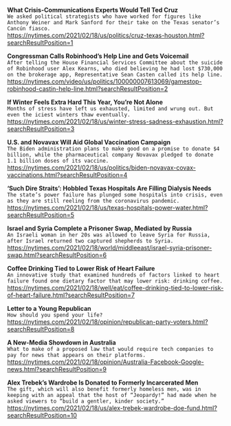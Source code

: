 **What Crisis-Communications Experts Would Tell Ted Cruz**\
`We asked political strategists who have worked for figures like Anthony Weiner and Mark Sanford for their take on the Texas senator’s Cancún fiasco.`\
https://nytimes.com/2021/02/18/us/politics/cruz-texas-houston.html?searchResultPosition=1

**Congressman Calls Robinhood’s Help Line and Gets Voicemail**\
`After telling the House Financial Services Committee about the suicide of Robinhood user Alex Kearns, who died believing he had lost $730,000 on the brokerage app, Representative Sean Casten called its help line.`\
https://nytimes.com/video/us/politics/100000007613069/gamestop-robinhood-castin-help-line.html?searchResultPosition=2

**If Winter Feels Extra Hard This Year, You’re Not Alone**\
`Months of stress have left us exhausted, limited and wrung out. But even the iciest winters thaw eventually.`\
https://nytimes.com/2021/02/18/us/winter-stress-sadness-exhaustion.html?searchResultPosition=3

**U.S. and Novavax Will Aid Global Vaccination Campaign**\
`The Biden administration plans to make good on a promise to donate $4 billion, while the pharmaceutical company Novavax pledged to donate 1.1 billion doses of its vaccine.`\
https://nytimes.com/2021/02/18/us/politics/biden-novavax-covax-vaccinations.html?searchResultPosition=4

**‘Such Dire Straits’: Hobbled Texas Hospitals Are Filling Dialysis Needs**\
`The state’s power failure has plunged some hospitals into crisis, even as they are still reeling from the coronavirus pandemic.`\
https://nytimes.com/2021/02/18/us/texas-hospitals-power-water.html?searchResultPosition=5

**Israel and Syria Complete a Prisoner Swap, Mediated by Russia**\
`An Israeli woman in her 20s was allowed to leave Syria for Russia, after Israel returned two captured shepherds to Syria.`\
https://nytimes.com/2021/02/18/world/middleeast/israel-syria-prisoner-swap.html?searchResultPosition=6

**Coffee Drinking Tied to Lower Risk of Heart Failure**\
`An innovative study that examined hundreds of factors linked to heart failure found one dietary factor that may lower risk: drinking coffee.`\
https://nytimes.com/2021/02/18/well/eat/coffee-drinking-tied-to-lower-risk-of-heart-failure.html?searchResultPosition=7

**Letter to a Young Republican**\
`How should you spend your life?`\
https://nytimes.com/2021/02/18/opinion/republican-party-voters.html?searchResultPosition=8

**A New-Media Showdown in Australia**\
`What to make of a proposed law that would require tech companies to pay for news that appears on their platforms.`\
https://nytimes.com/2021/02/18/opinion/Australia-Facebook-Google-news.html?searchResultPosition=9

**Alex Trebek’s Wardrobe Is Donated to Formerly Incarcerated Men**\
`The gift, which will also benefit formerly homeless men, was in keeping with an appeal that the host of “Jeopardy!” had made when he asked viewers to “build a gentler, kinder society.”`\
https://nytimes.com/2021/02/18/us/alex-trebek-wardrobe-doe-fund.html?searchResultPosition=10

